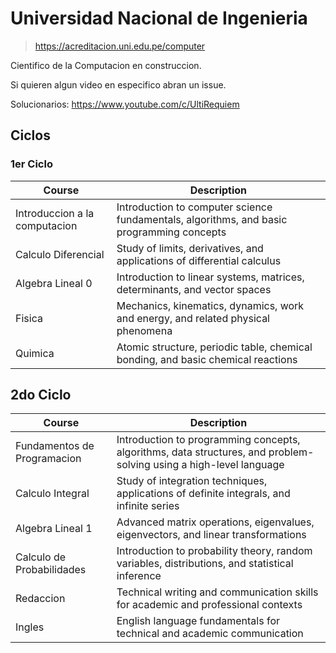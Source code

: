# Universidad Nacional de Ingenieria

> https://acreditacion.uni.edu.pe/computer

Cientifico de la Computacion en construccion.

Si quieren algun video en especifico abran un issue.

Solucionarios: https://www.youtube.com/c/UltiRequiem

## Ciclos

### 1er Ciclo

| Course                        | Description                                                                               |
| ----------------------------- | ----------------------------------------------------------------------------------------- |
| Introduccion a la computacion | Introduction to computer science fundamentals, algorithms, and basic programming concepts |
| Calculo Diferencial           | Study of limits, derivatives, and applications of differential calculus                   |
| Algebra Lineal 0              | Introduction to linear systems, matrices, determinants, and vector spaces                 |
| Fisica                        | Mechanics, kinematics, dynamics, work and energy, and related physical phenomena          |
| Quimica                       | Atomic structure, periodic table, chemical bonding, and basic chemical reactions          |

## 2do Ciclo

| Course                      | Description                                                                                                        |
| --------------------------- | ------------------------------------------------------------------------------------------------------------------ |
| Fundamentos de Programacion | Introduction to programming concepts, algorithms, data structures, and problem-solving using a high-level language |
| Calculo Integral            | Study of integration techniques, applications of definite integrals, and infinite series                           |
| Algebra Lineal 1            | Advanced matrix operations, eigenvalues, eigenvectors, and linear transformations                                  |
| Calculo de Probabilidades   | Introduction to probability theory, random variables, distributions, and statistical inference                     |
| Redaccion                   | Technical writing and communication skills for academic and professional contexts                                  |
| Ingles                      | English language fundamentals for technical and academic communication                                             |

